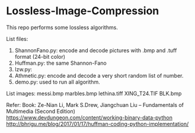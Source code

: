 # Lossless-Image-Compression
This repo performs some lossless algorithms.


List files:
  1. ShannonFano.py: encode and decode pictures with .bmp and .tuff format (24-bit color)  
  2. Huffman.py: the same Shannon-Fano
  3. lzw.py: 
  4. Athmetic.py: encode and decode a very short random list of number. 
  5. demo.py: used to run all algorithm. 
  
List images:
  messi.bmp
  marbles.bmp
  lethina.tiff
  XING_T24.TIF
  BLK.bmp
  
Refer:
Book: Ze-Nian Li, Mark S.Drew, Jiangchuan Liu – Fundamentals of Multimedia (Second Edition)
https://www.devdungeon.com/content/working-binary-data-python
http://bhrigu.me/blog/2017/01/17/huffman-coding-python-implementation/
